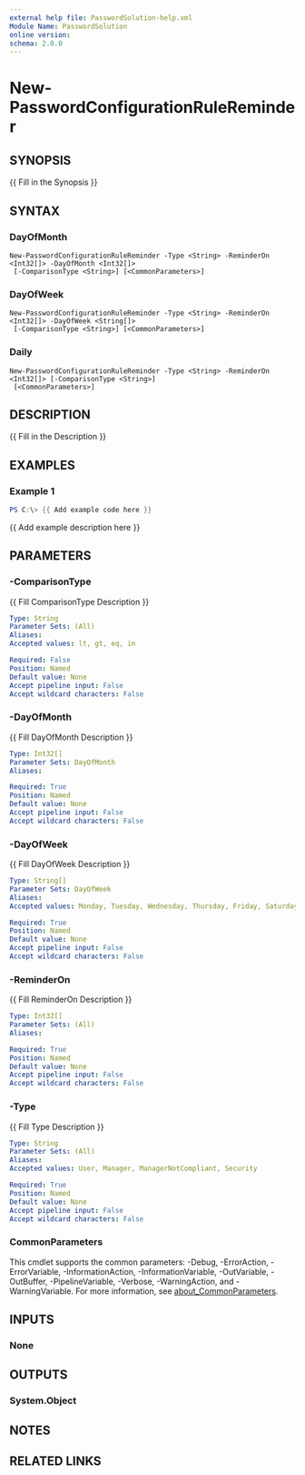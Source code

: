 ```yaml
---
external help file: PasswordSolution-help.xml
Module Name: PasswordSolution
online version:
schema: 2.0.0
---
```


# New-PasswordConfigurationRuleReminder

## SYNOPSIS
{{ Fill in the Synopsis }}

## SYNTAX

### DayOfMonth
```
New-PasswordConfigurationRuleReminder -Type <String> -ReminderOn <Int32[]> -DayOfMonth <Int32[]>
 [-ComparisonType <String>] [<CommonParameters>]
```

### DayOfWeek
```
New-PasswordConfigurationRuleReminder -Type <String> -ReminderOn <Int32[]> -DayOfWeek <String[]>
 [-ComparisonType <String>] [<CommonParameters>]
```

### Daily
```
New-PasswordConfigurationRuleReminder -Type <String> -ReminderOn <Int32[]> [-ComparisonType <String>]
 [<CommonParameters>]
```

## DESCRIPTION
{{ Fill in the Description }}

## EXAMPLES

### Example 1
```powershell
PS C:\> {{ Add example code here }}
```

{{ Add example description here }}

## PARAMETERS

### -ComparisonType
{{ Fill ComparisonType Description }}

```yaml
Type: String
Parameter Sets: (All)
Aliases:
Accepted values: lt, gt, eq, in

Required: False
Position: Named
Default value: None
Accept pipeline input: False
Accept wildcard characters: False
```

### -DayOfMonth
{{ Fill DayOfMonth Description }}

```yaml
Type: Int32[]
Parameter Sets: DayOfMonth
Aliases:

Required: True
Position: Named
Default value: None
Accept pipeline input: False
Accept wildcard characters: False
```

### -DayOfWeek
{{ Fill DayOfWeek Description }}

```yaml
Type: String[]
Parameter Sets: DayOfWeek
Aliases:
Accepted values: Monday, Tuesday, Wednesday, Thursday, Friday, Saturday, Sunday

Required: True
Position: Named
Default value: None
Accept pipeline input: False
Accept wildcard characters: False
```

### -ReminderOn
{{ Fill ReminderOn Description }}

```yaml
Type: Int32[]
Parameter Sets: (All)
Aliases:

Required: True
Position: Named
Default value: None
Accept pipeline input: False
Accept wildcard characters: False
```

### -Type
{{ Fill Type Description }}

```yaml
Type: String
Parameter Sets: (All)
Aliases:
Accepted values: User, Manager, ManagerNotCompliant, Security

Required: True
Position: Named
Default value: None
Accept pipeline input: False
Accept wildcard characters: False
```

### CommonParameters
This cmdlet supports the common parameters: -Debug, -ErrorAction, -ErrorVariable, -InformationAction, -InformationVariable, -OutVariable, -OutBuffer, -PipelineVariable, -Verbose, -WarningAction, and -WarningVariable. For more information, see [about_CommonParameters](http://go.microsoft.com/fwlink/?LinkID=113216).

## INPUTS

### None

## OUTPUTS

### System.Object
## NOTES

## RELATED LINKS
